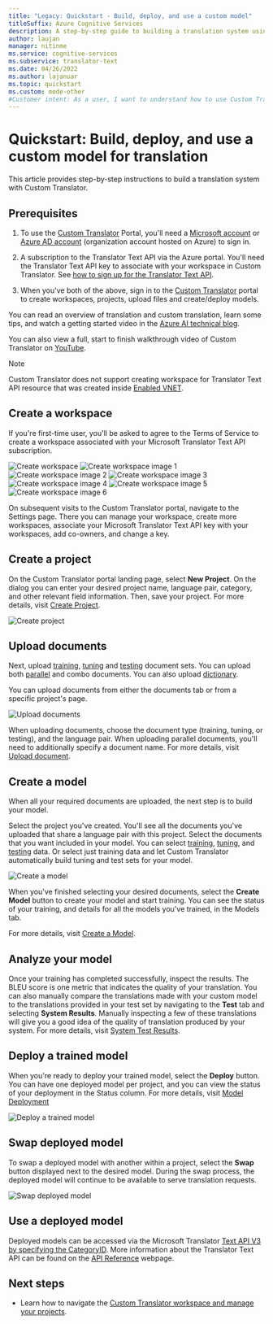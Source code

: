 ```yaml
---
title: "Legacy: Quickstart - Build, deploy, and use a custom model"
titleSuffix: Azure Cognitive Services
description: A step-by-step guide to building a translation system using the Custom Translator Legacy.
author: laujan
manager: nitinme
ms.service: cognitive-services
ms.subservice: translator-text
ms.date: 04/26/2022
ms.author: lajanuar
ms.topic: quickstart
ms.custom: mode-other
#Customer intent: As a user, I want to understand how to use Custom Translator so that I can build, deploy, and use a custom model for translation.
---
```

# Quickstart: Build, deploy, and use a custom model for translation

This article provides step-by-step instructions to build a translation system with Custom Translator.

## Prerequisites

1. To use the [Custom Translator](https://portal.customtranslator.azure.ai)
    Portal, you'll need a [Microsoft account](https://signup.live.com) or [Azure AD account](../../../active-directory/fundamentals/active-directory-whatis.md)
    (organization account hosted on Azure) to sign in.

2. A subscription to the Translator Text API via the Azure portal. You'll need the Translator Text API key to associate with your workspace in Custom Translator. See [how to sign up for the Translator Text API](../how-to-create-translator-resource.md).

3. When you've both of the above, sign in to the
    [Custom Translator](https://portal.customtranslator.azure.ai) portal to create workspaces, projects, upload files and create/deploy models.

You can read an overview of translation and custom translation, learn some tips, and watch a getting started video in the [Azure AI technical blog](https://techcommunity.microsoft.com/t5/azure-ai/customize-a-translation-to-make-sense-in-a-specific-context/ba-p/2811956). 

You can also view a full, start to finish walkthrough video of Custom Translator on [YouTube](https://www.youtube.com/watch?v=TykB6WDTkRc&t=3s).

>[!Note]
>Custom Translator does not support creating workspace for Translator Text API resource that was created inside [Enabled VNET](../../../api-management/api-management-using-with-vnet.md).

## Create a workspace

If you're first-time user, you'll be asked to agree to the Terms of Service to create a workspace associated with your Microsoft Translator Text API subscription.

![Create workspace](media/quickstart/terms-of-service.png)
![Create workspace image 1](media/quickstart/create-workspace-1.png)
![Create workspace image 2](media/quickstart/create-workspace-2.png)
![Create workspace image 3](media/quickstart/create-workspace-3.png)
![Create workspace image 4](media/quickstart/create-workspace-4.png)
![Create workspace image 5](media/quickstart/create-workspace-5.png)
![Create workspace image 6](media/quickstart/create-workspace-6.png)

On subsequent visits to the Custom Translator portal, navigate to the Settings page. There you can manage your workspace, create more workspaces, associate your Microsoft Translator Text API key with your workspaces, add co-owners, and change a key.

## Create a project

On the Custom Translator portal landing page, select **New Project**. On the dialog you can enter your desired project name, language pair, category, and other relevant field information. Then, save
your project. For more details, visit [Create Project](how-to-create-project.md).

![Create project](media/how-to/how-to-create-project.png)


## Upload documents

Next, upload [training](training-and-model.md#training-document-type-for-custom-translator), [tuning](training-and-model.md#tuning-document-type-for-custom-translator) and [testing](training-and-model.md#testing-dataset-for-custom-translator) document sets. You can upload both [parallel](what-are-parallel-documents.md) and combo documents. You can also upload [dictionary](what-is-dictionary.md).

You can upload documents from either the documents tab or from a specific
project's page.

![Upload documents](media/how-to/how-to-upload-1.png)

When uploading documents, choose the document type (training, tuning, or
testing), and the language pair. When uploading parallel documents, you'll need
to additionally specify a document name. For more details, visit [Upload document](how-to-upload-document.md).

## Create a model

When all your required documents are uploaded, the next step is to build your model.

Select the project you've created. You'll see all the documents you've uploaded
that share a language pair with this project. Select the documents that you want
included in your model. You can select [training](training-and-model.md#training-document-type-for-custom-translator),
[tuning](training-and-model.md#tuning-document-type-for-custom-translator), and [testing](training-and-model.md#testing-dataset-for-custom-translator) data. Or select just
training data and let Custom Translator automatically build tuning and test sets
for your model.

![Create a model](media/how-to/how-to-train-model-1.png)

When you've finished selecting your desired documents, select the **Create Model** button to
create your model and start training. You can see the status of your training,
and details for all the models you've trained, in the Models tab.

For more details, visit [Create a Model](how-to-train-model.md).

## Analyze your model

Once your training has completed successfully, inspect the results. The BLEU
score is one metric that indicates the quality of your translation. You can also
manually compare the translations made with your custom model to the
translations provided in your test set by navigating to the **Test** tab and selecting **System Results**. Manually inspecting a few of these translations will give you a good idea of the quality of translation produced by your system. For more details, visit [System Test Results](how-to-view-system-test-results.md).

## Deploy a trained model

When you're ready to deploy your trained model, select the **Deploy** button. You can have one deployed model per project, and you can view the status of your deployment in the Status column. For more details, visit [Model Deployment](how-to-view-system-test-results.md#deploy-a-model)

![Deploy a trained model](media/how-to/how-to-deploy.png)

## Swap deployed model

To swap a deployed model with another within a project, select the **Swap** button displayed next to the desired model. During the swap process, the deployed model will continue to be available to serve translation requests.

![Swap deployed model](media/how-to/how-to-swap-model.png)

## Use a deployed model

Deployed models can be accessed via the Microsoft Translator [Text API V3 by
specifying the CategoryID](../reference/v3-0-translate.md?tabs=curl). More information about the Translator Text API can
be found on the [API
Reference](../reference/v3-0-reference.md) webpage.

## Next steps

- Learn how to navigate the [Custom Translator workspace and manage your projects](workspace-and-project.md).
